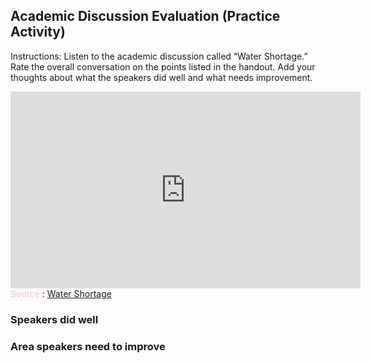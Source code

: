 ## Academic Discussion Evaluation (Practice Activity)

Instructions: Listen to the academic discussion called “Water Shortage.” Rate the overall conversation on the points listed in the handout. Add your thoughts about what the speakers did well and what needs improvement.

<iframe width="560" height="315" src="https://d3c33hcgiwev3.cloudfront.net/NyUI3rPRS2elCN6z0dtnYA.processed/full/360p/index.mp4?Expires=1635811200&Signature=fsFR1R3fSccZkUP8QAhL6eo5BfdagSui-dR342gv4EEK2Rjk~7fraSq~rXNcwxMoRgNEHBRdlu90y71ljrG7zXr87r1GNVdD7FcYtVv0DehzSWslIvTm9N3XG3BLWwgM3sVb8ldaN4iVG23AKA~PwDRRT0ChABteKE7GhI7ugAc_&Key-Pair-Id=APKAJLTNE6QMUY6HBC5A" title="Academic Discussion Evaluation" frameborder="0" allow="accelerometer; autoplay; clipboard-write; encrypted-media; gyroscope; picture-in-picture" allowfullscreen></iframe>
<span style="color:pink">Source</span> : <a href="" target=
"_blank">Water Shortage</a>



### Speakers did well
### Area speakers need to improve
